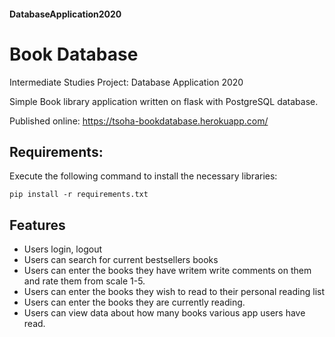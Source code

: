 #### DatabaseApplication2020
# Book Database
Intermediate Studies Project: Database Application 2020

Simple Book library application written on flask with PostgreSQL database.
 
Published online: https://tsoha-bookdatabase.herokuapp.com/


## Requirements:

Execute the following command to install the necessary libraries:<br />

`pip install -r requirements.txt`

## Features
* Users login, logout 
* Users can search for current bestsellers books
* Users can enter the books they have writem write comments on them and rate them from scale 1-5.
* Users can enter the books they wish to read to their personal reading list
* Users can enter the books they are currently reading.
* Users can view data about how many books various app users have read.
  
